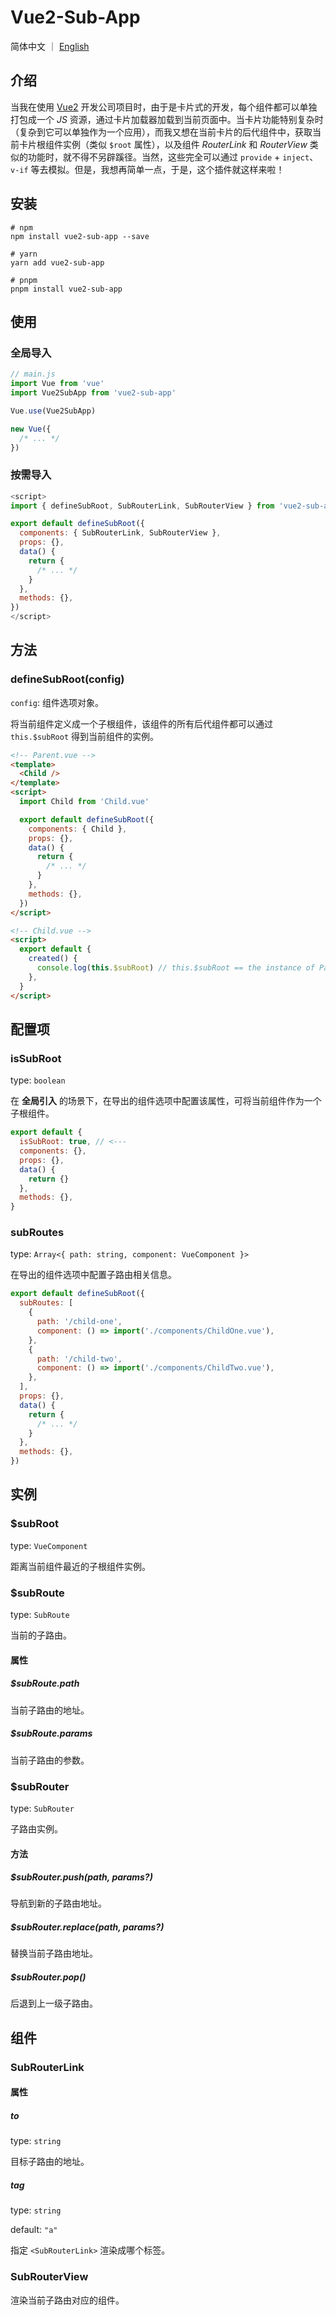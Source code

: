 # Vue2-Sub-App

简体中文 ｜ <a href='./README.en-US.md'>English</a>

## 介绍

当我在使用 [Vue2](https://github.com/vuejs/vue) 开发公司项目时，由于是卡片式的开发，每个组件都可以单独打包成一个 _JS_ 资源，通过卡片加载器加载到当前页面中。当卡片功能特别复杂时（复杂到它可以单独作为一个应用），而我又想在当前卡片的后代组件中，获取当前卡片根组件实例（类似 `$root` 属性），以及组件 _RouterLink_ 和 _RouterView_ 类似的功能时，就不得不另辟蹊径。当然，这些完全可以通过 `provide` + `inject`、`v-if` 等去模拟。但是，我想再简单一点，于是，这个插件就这样来啦！

## 安装

```shell
# npm
npm install vue2-sub-app --save

# yarn
yarn add vue2-sub-app

# pnpm
pnpm install vue2-sub-app
```

## 使用

### 全局导入

```js
// main.js
import Vue from 'vue'
import Vue2SubApp from 'vue2-sub-app'

Vue.use(Vue2SubApp)

new Vue({
  /* ... */
})
```

### 按需导入

```js
<script>
import { defineSubRoot, SubRouterLink, SubRouterView } from 'vue2-sub-app'

export default defineSubRoot({
  components: { SubRouterLink, SubRouterView },
  props: {},
  data() {
    return {
      /* ... */
    }
  },
  methods: {},
})
</script>
```

## 方法

### defineSubRoot(config)

`config`: 组件选项对象。

将当前组件定义成一个子根组件，该组件的所有后代组件都可以通过 `this.$subRoot` 得到当前组件的实例。

```html
<!-- Parent.vue -->
<template>
  <Child />
</template>
<script>
  import Child from 'Child.vue'

  export default defineSubRoot({
    components: { Child },
    props: {},
    data() {
      return {
        /* ... */
      }
    },
    methods: {},
  })
</script>
```

```html
<!-- Child.vue -->
<script>
  export default {
    created() {
      console.log(this.$subRoot) // this.$subRoot == the instance of Parent.vue
    },
  }
</script>
```

## 配置项

### isSubRoot

type: `boolean`

在 **全局引入** 的场景下，在导出的组件选项中配置该属性，可将当前组件作为一个子根组件。

```js
export default {
  isSubRoot: true, // <---
  components: {},
  props: {},
  data() {
    return {}
  },
  methods: {},
}
```

### subRoutes

type: `Array<{ path: string, component: VueComponent }>`

在导出的组件选项中配置子路由相关信息。

```js
export default defineSubRoot({
  subRoutes: [
    {
      path: '/child-one',
      component: () => import('./components/ChildOne.vue'),
    },
    {
      path: '/child-two',
      component: () => import('./components/ChildTwo.vue'),
    },
  ],
  props: {},
  data() {
    return {
      /* ... */
    }
  },
  methods: {},
})
```

## 实例

### $subRoot

type: `VueComponent`

距离当前组件最近的子根组件实例。

### $subRoute

type: `SubRoute`

当前的子路由。

#### 属性

##### $subRoute.path

当前子路由的地址。

##### $subRoute.params

当前子路由的参数。

### $subRouter

type: `SubRouter`

子路由实例。

#### 方法

##### $subRouter.push(path, params?)

导航到新的子路由地址。

##### $subRouter.replace(path, params?)

替换当前子路由地址。

##### $subRouter.pop()

后退到上一级子路由。

## 组件

### SubRouterLink

#### 属性

##### to

type: `string`

目标子路由的地址。

##### tag

type: `string`

default: `"a"`

指定 `<SubRouterLink>` 渲染成哪个标签。

### SubRouterView

渲染当前子路由对应的组件。
